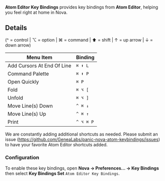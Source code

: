 <!--
👋 Hello! As Nova users browse the extensions library, a good README can help them understand what your extension does, how it works, and what setup or configuration it may require.

Not every extension will need every item described below. Use your best judgement when deciding which parts to keep to provide the best experience for your new users.

💡 Quick Tip! As you edit this README template, you can preview your changes by selecting **Extensions → Activate Project as Extension**, opening the Extension Library, and selecting "Atom Editor Key Bindings" in the sidebar.

Let's get started!
-->

<!--
🎈 Include a brief description of the key bindings your extension provides. For example:
-->

**Atom Editor Key Bindings** provides key bindings from **Atom Editor**, helping you feel right at home in Nova.

## Details

<!--
🎈 To help users get a feel for how bindings provided by your extension will work in practice, consider listing them:
-->

(^ = control | ⌥ = option | ⌘ = command | ⬆️ = shift | ↑ = up arrow | ↓ = down arrow)

| Menu Item              | Binding     |
| ---------------------- | ----------- |
| Add Cursors At End Of Line | `⌘ ⬆️ L` |
| Command Palette        | `⌘ ⬆️ P`    |
| Open Quickly           | `⌘ P`       |
| Fold                   | `⌘ ⌥ [`     |
| Unfold                 | `⌘ ⌥ ]`     |
| Move Line(s) Down      | `^ ⌘ ↓`     |
| Move Line(s) Up        | `^ ⌘ ↑`     |
| Print                  | `^ ⌥ ⌘ P`   |

We are constantly adding additional shortcuts as needed. Please submit an issue
  (https://github.com/GeneaLabs/panic-nova-atom-keybindings/issues) to have your
  favorite Atom Editor shortcuts added.

<!--
🎈 If your extension provides too many bindings to list, that's okay! Instead, consider providing an overview of what users might expect to find:
-->

<!-- Atom Editor Key Bindings offers keyboard bindings in the following categories:

- Lorem
- Ipsum
- Dolor
- Sit
- Amet -->

<!--
👋 That's it! Happy developing!

P.S. If you'd like, you can remove these comments before submitting your extension 😉
-->

### Configuration

To enable these key bindings, open **Nova → Preferences... → Key Bindings** then
  select **Key Bindings Set** `Atom Editor Key Bindings`.

